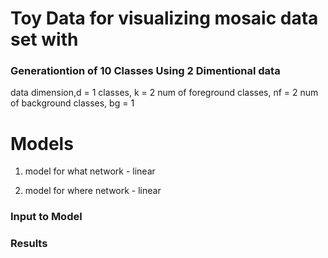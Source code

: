 # Toy Data for visualizing mosaic data set with 


### Generationtion of 10 Classes Using 2 Dimentional data  
  data dimension,d = 1
  classes, k = 2 
  num of foreground classes, nf = 2
  num of background classes, bg = 1

# Models
1. model for what network - linear

2. model for where network - linear

### Input to Model

### Results 

